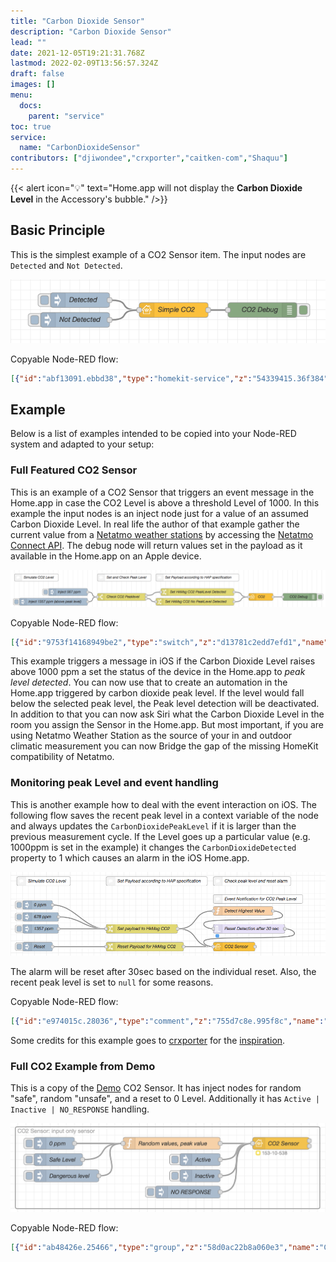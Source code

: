 ```yaml
---
title: "Carbon Dioxide Sensor"
description: "Carbon Dioxide Sensor"
lead: ""
date: 2021-12-05T19:21:31.768Z
lastmod: 2022-02-09T13:56:57.324Z
draft: false
images: []
menu:
  docs:
    parent: "service"
toc: true
service:
  name: "CarbonDioxideSensor"
contributors: ["djiwondee","crxporter","caitken-com","Shaquu"]
---
```


{{< alert icon="💡" text="Home.app will not display the <strong>Carbon Dioxide Level</strong> in the Accessory's bubble." />}}

## Basic Principle

This is the simplest example of a CO2 Sensor item. The input nodes are `Detected` and `Not Detected`.

![Basic Principle](CO2_basic_principle.png)

Copyable Node-RED flow:

```json
[{"id":"abf13091.ebbd38","type":"homekit-service","z":"54339415.36f384","bridge":"b070e578.4eca1","name":"Simple CO2","serviceName":"CarbonDioxideSensor","topic":"","manufacturer":"Default Manufacturer","model":"Default Model","serialNo":"Default Serial Number","characteristicProperties":"{}","x":870,"y":380,"wires":[["e1bd6875.39b18"]]},{"id":"e1bd6875.39b18","type":"debug","z":"54339415.36f384","name":"CO2 Debug","active":true,"tosidebar":true,"console":false,"tostatus":false,"complete":"payload","x":1050,"y":380,"wires":[]},{"id":"46f9e422.63a86c","type":"inject","z":"54339415.36f384","name":"Detected","topic":"","payload":"{\"CarbonDioxideDetected\":1}","payloadType":"json","repeat":"","crontab":"","once":false,"onceDelay":0.1,"x":680,"y":360,"wires":[["abf13091.ebbd38"]]},{"id":"ea1120d0.634c88","type":"inject","z":"54339415.36f384","name":"Not Detected","topic":"","payload":"{\"CarbonDioxideDetected\":0}","payloadType":"json","repeat":"","crontab":"","once":false,"onceDelay":0.1,"x":670,"y":400,"wires":[["abf13091.ebbd38"]]},{"id":"b070e578.4eca1","type":"homekit-bridge","z":"","bridgeName":"Node-Red-Homekit-Bridge","pinCode":"270-21-969","port":"34567","allowInsecureRequest":false,"manufacturer":"Default Manufacturer","model":"Default Model","serialNo":"Default Serial Number"}]
```

## Example

Below is a list of examples intended to be copied into your Node-RED system and adapted to your setup:

### Full Featured CO2 Sensor

This is an example of a CO2 Sensor that triggers an event message in the Home.app in case the CO2 Level is above a threshold Level of 1000.
In this example the input nodes is an inject node just for a value of an assumed Carbon Dioxide Level. In real life the author of that example gather the current value from a [Netatmo weather stations](https://www.netatmo.com/en-eu/weather?force_locale=en-eu) by accessing the [Netatmo Connect API](https://dev.netatmo.com/en-US/resources/technical/introduction). The debug node will return values set in the payload as it available in the Home.app on an Apple device.

![Full Example](CO2_full_example.png)

Copyable Node-RED flow:

```json
[{"id":"9753f14168949be2","type":"switch","z":"d13781c2edd7efd1","name":"Check CO2 Peaklevel","property":"payload","propertyType":"msg","rules":[{"t":"gt","v":"1000","vt":"str"},{"t":"else"}],"checkall":"true","repair":false,"outputs":2,"x":480,"y":520,"wires":[["92bfc0d7d2d54d0e"],["6ee0215b3c7e8743"]]},{"id":"92bfc0d7d2d54d0e","type":"change","z":"d13781c2edd7efd1","name":"Set HkMsg CO2 PeakLevel Detected","rules":[{"t":"move","p":"payload","pt":"msg","to":"payload.CarbonDioxideLevel","tot":"msg"},{"t":"set","p":"payload.CarbonDioxidePeakLevel","pt":"msg","to":"payload.CarbonDioxideLevel","tot":"msg"},{"t":"set","p":"payload.CarbonDioxideDetected","pt":"msg","to":"1","tot":"num"},{"t":"set","p":"payload.StatusActive","pt":"msg","to":"true","tot":"bool"}],"action":"","property":"","from":"","to":"","reg":false,"x":790,"y":500,"wires":[["7bbcbe8c1a25d4df"]]},{"id":"6ee0215b3c7e8743","type":"change","z":"d13781c2edd7efd1","name":"Set HkMsg CO2 No PeakLevel Detected","rules":[{"t":"move","p":"payload","pt":"msg","to":"payload.CarbonDioxideLevel","tot":"msg"},{"t":"set","p":"payload.CarbonDioxidePeakLevel","pt":"msg","to":"payload.CarbonDioxideLevel","tot":"msg"},{"t":"set","p":"payload.CarbonDioxideDetected","pt":"msg","to":"0","tot":"num"},{"t":"set","p":"payload.StatusActive","pt":"msg","to":"true","tot":"bool"}],"action":"","property":"","from":"","to":"","reg":false,"x":780,"y":540,"wires":[["7bbcbe8c1a25d4df"]]},{"id":"e79fda3842fe456f","type":"debug","z":"d13781c2edd7efd1","name":"CO2 Debug","active":true,"tosidebar":true,"console":false,"tostatus":false,"complete":"payload","x":1210,"y":520,"wires":[]},{"id":"68e5c6f16ac5e512","type":"inject","z":"d13781c2edd7efd1","name":"Inject 567 ppm","props":[{"p":"payload","v":"567","vt":"num"},{"p":"topic","v":"","vt":"str"}],"repeat":"","crontab":"","once":false,"onceDelay":0.1,"topic":"","payload":"567","payloadType":"num","x":260,"y":500,"wires":[["9753f14168949be2"]]},{"id":"72681c56064f6f9e","type":"inject","z":"d13781c2edd7efd1","name":"Inject 1357 ppm (above peak level)","props":[{"p":"payload","v":"1357","vt":"num"},{"p":"topic","v":"","vt":"str"}],"repeat":"","crontab":"","once":false,"onceDelay":0.1,"topic":"","payload":"1357","payloadType":"num","x":200,"y":540,"wires":[["9753f14168949be2"]]},{"id":"7bbcbe8c1a25d4df","type":"homekit-service","z":"d13781c2edd7efd1","bridge":"25f17d6406cfacdd","name":"CO2","serviceName":"CarbonDioxideSensor","topic":"","manufacturer":"Default Manufacturer","model":"Default Model","serialNo":"Default Serial Number","characteristicProperties":"{\n    \"StatusActive\" : true,\n    \"CarbonDioxideLevel\" : 0,\n    \"CarbonDioxidePeakLevel\" : 1000,\n    \"CarbonDioxideDetected\" : 0\n}","outputs":2,"x":1050,"y":520,"wires":[["e79fda3842fe456f"],[]]},{"id":"cc376b99a75e5dcb","type":"comment","z":"d13781c2edd7efd1","name":"Simulate CO2 Level","info":"","x":130,"y":440,"wires":[]},{"id":"e64b903b3f084112","type":"comment","z":"d13781c2edd7efd1","name":"Set and Check Peak Level","info":"","x":490,"y":440,"wires":[]},{"id":"fe1eafa00b02eb32","type":"comment","z":"d13781c2edd7efd1","name":"Set Payload according to HAP specification","info":"","x":790,"y":440,"wires":[]},{"id":"25f17d6406cfacdd","type":"homekit-bridge","bridgeName":"Node-Red-Homekit-Bridge","pinCode":"270-21-969","port":"34567","allowInsecureRequest":false,"manufacturer":"Default Manufacturer","model":"Default Model","serialNo":"Default Serial Number"}]
```

This example triggers a message in iOS if the Carbon Dioxide Level raises above 1000 ppm a set the status of the device in the Home.app to _peak level detected_. You can now use that to create an automation in the Home.app triggered by carbon dioxide peak level. If the level would fall below the selected peak level, the Peak level detection will be deactivated. In addition to that you can now ask Siri what the Carbon Dioxide Level in the room you assign the Sensor in the Home.app. But most important, if you are using Netatmo Weather Station as the source of your in and outdoor climatic measurement you can now Bridge the gap of the missing HomeKit compatibility of Netatmo.

### Monitoring peak Level and event handling

This is another example how to deal with the event interaction on iOS. The following flow saves the recent peak level in a context variable of the node and always updates the `CarbonDioxidePeakLevel` if it is larger than the previous measurement cycle.
If the Level goes up a particular value (e.g. 1000ppm is set in the example) it changes the `CarbonDioxideDetected` property to 1 which causes an alarm in the iOS Home.app.

![CO2 Monitoring](CO2_monitoring.png)

The alarm will be reset after 30sec based on the individual reset. Also, the recent peak level is set to `null` for some reasons.

Copyable Node-RED flow:

```json
[{"id":"e974015c.28036","type":"comment","z":"755d7c8e.995f8c","name":"Simulate CO2 Level","info":"","x":130,"y":820,"wires":[]},{"id":"2bf9335e.50b4a4","type":"comment","z":"755d7c8e.995f8c","name":"Check peak level and reset alarm","info":"","x":830,"y":820,"wires":[]},{"id":"d9d67e9b.e3bdd8","type":"comment","z":"755d7c8e.995f8c","name":"Set Payload according to HAP specification","info":"","x":510,"y":820,"wires":[]},{"id":"83ebb81b.259b28","type":"comment","z":"755d7c8e.995f8c","name":"Event Notification for CO2 Peak Level","info":"","x":850,"y":880,"wires":[]},{"id":"2c7015be.019e32","type":"homekit-service","z":"755d7c8e.995f8c","bridge":"890aedc6.d0b418","name":"CO2 Sensor","serviceName":"CarbonDioxideSensor","topic":"","manufacturer":"Default Manufacturer","model":"Default Model","serialNo":"Default Serial Number","characteristicProperties":"{\n    \"CarbonDioxideLevel\" : 0,\n    \"CarbonDioxidePeakLevel\": 1000,\n    \"CarbonDioxideDetected\" : 0,\n    \"StatusActive\" : true\n}","x":770,"y":1040,"wires":[[]]},{"id":"3022ebf7.8a551c","type":"function","z":"755d7c8e.995f8c","name":"Detect Highest Value","func":"var currentCo2PeakLevel = context.get('lastCo2PeakLevel') || 0;\n\nvar newMsg = {};\nnewMsg.payload = {\n    \"CarbonDioxidePeakLevel\" : currentCo2PeakLevel,\n    \"CarbonDioxideDetected\" : 0\n};\n\n// Check new Peak-Level\nif (msg.payload.CarbonDioxideLevel > currentCo2PeakLevel) {\n    context.set('lastCo2PeakLevel', newMsg.payload.CarbonDioxideLevel);\n    newMsg.payload.CarbonDioxidePeakLevel = msg.payload.CarbonDioxideLevel;\n}\n\n// Check Peak in critical level\nif (msg.payload.CarbonDioxideLevel >= 1000) {\n    newMsg.payload.CarbonDioxideDetected = 1;\n} \n\nreturn newMsg;","outputs":1,"noerr":0,"x":800,"y":920,"wires":[["c5c3ed3e.6b786"]]},{"id":"ad3b0eb7.5f9ba","type":"change","z":"755d7c8e.995f8c","name":"Reset Payload for HkMsg CO2","rules":[{"t":"set","p":"payload","pt":"msg","to":"{\"CarbonDioxidePeakLevel\":null,\"CarbonDioxideDetected\":0}","tot":"json"}],"action":"","property":"","from":"","to":"","reg":false,"x":470,"y":1040,"wires":[["2c7015be.019e32"]]},{"id":"103a2552.ac770b","type":"change","z":"755d7c8e.995f8c","name":"Set payload to HkMsg CO2","rules":[{"t":"move","p":"payload","pt":"msg","to":"payload.CarbonDioxideLevel","tot":"msg"},{"t":"set","p":"payload.StatusActive","pt":"msg","to":"true","tot":"bool"}],"action":"","property":"","from":"","to":"","reg":false,"x":460,"y":980,"wires":[["2c7015be.019e32","3022ebf7.8a551c"]]},{"id":"c5c3ed3e.6b786","type":"trigger","z":"755d7c8e.995f8c","op1":"","op2":"{\"CarbonDioxideDetected\" : 0}","op1type":"pay","op2type":"json","duration":"30","extend":false,"units":"s","reset":"","bytopic":"all","name":"Reset Detection after 30 sec","x":820,"y":980,"wires":[["2c7015be.019e32"]]},{"id":"d76e543e.1085e","type":"inject","z":"755d7c8e.995f8c","name":"Reset","topic":"","payload":"true","payloadType":"bool","repeat":"","crontab":"","once":false,"onceDelay":0.1,"x":110,"y":1040,"wires":[["ad3b0eb7.5f9ba"]]},{"id":"94a11c82.273ca8","type":"inject","z":"755d7c8e.995f8c","name":"0 ppm","topic":"","payload":"0","payloadType":"num","repeat":"","crontab":"","once":false,"onceDelay":0.1,"x":110,"y":900,"wires":[["103a2552.ac770b"]]},{"id":"9e4aeb3f.0bc4e","type":"inject","z":"755d7c8e.995f8c","name":"678 ppm","topic":"","payload":"678","payloadType":"num","repeat":"","crontab":"","once":false,"onceDelay":0.1,"x":120,"y":940,"wires":[["103a2552.ac770b"]]},{"id":"3ccbca9e.00895e","type":"inject","z":"755d7c8e.995f8c","name":"1357 ppm","topic":"","payload":"1357","payloadType":"num","repeat":"","crontab":"","once":false,"onceDelay":0.1,"x":120,"y":980,"wires":[["103a2552.ac770b"]]},{"id":"890aedc6.d0b418","type":"homekit-bridge","z":"","bridgeName":"Node-Red-HAP-Bridge-02","pinCode":"222-22-222","port":"","allowInsecureRequest":false,"manufacturer":"Default Manufacturer","model":"Default Model","serialNo":"Default Serial Number"}]
```

Some credits for this example goes to [crxporter](https://github.com/crxporter) for the [inspiration]( https://github.com/NRCHKB/node-red-contrib-homekit-bridged/issues/50#issuecomment-470117208).

### Full CO2 Example from Demo

This is a copy of the [Demo](https://nrchkb.github.io/wiki/examples/demo-setup/) CO2 Sensor. It has inject nodes for random "safe", random "unsafe", and a reset to 0 Level. Additionally it has `Active | Inactive | NO_RESPONSE` handling.

![CO2_demo](CO2_demo.png)

Copyable Node-RED flow:

```json
[{"id":"ab48426e.25466","type":"group","z":"58d0ac22b8a060e3","name":"CO2 Sensor: input only sensor","style":{"stroke":"#999999","fill":"none","label":true,"label-position":"nw","color":"#a4a4a4"},"nodes":["88892b4.8a61bd8","3611c654.8a42f2","62cafcb0.8ade9c","a0171cdb.f209b","6f7de764.a6a688","8758b463.afb0f","69e8161b.74b7a","40010b09.c73cdc"],"x":134,"y":819,"w":752,"h":202,"info":"# CO2 Sensor\n\nThere are three inputs to this example, one for each level of Carbon Dioxide in the air. Options are:\n\n**0 ppm:** this will assume no CO2 <br/>\n**Safe level:** this will assume a level between 1 and 999 ppm, inclusive <br/>\n**Dangerous level:** this will assume a level between 1,000 and 100,000, inclusive; this will also trigger an alert"},{"id":"88892b4.8a61bd8","type":"homekit-service","z":"58d0ac22b8a060e3","g":"ab48426e.25466","isParent":true,"hostType":"0","bridge":"409001a1.3e7a78","accessoryId":"","parentService":"","name":"CO2 Sensor","serviceName":"CarbonDioxideSensor","topic":"","filter":false,"manufacturer":"Default Manufacturer","model":"Carbon","serialNo":"Default Serial Number","firmwareRev":"22","hardwareRev":"11","softwareRev":"","cameraConfigVideoProcessor":"","cameraConfigSource":"","cameraConfigStillImageSource":"","cameraConfigMaxStreams":"","cameraConfigMaxWidth":"","cameraConfigMaxHeight":"","cameraConfigMaxFPS":"","cameraConfigMaxBitrate":"","cameraConfigVideoCodec":"","cameraConfigAudioCodec":"","cameraConfigAudio":false,"cameraConfigPacketSize":"","cameraConfigVerticalFlip":false,"cameraConfigHorizontalFlip":false,"cameraConfigMapVideo":"","cameraConfigMapAudio":"","cameraConfigVideoFilter":"","cameraConfigAdditionalCommandLine":"","cameraConfigDebug":false,"cameraConfigSnapshotOutput":"disabled","cameraConfigInterfaceName":"","characteristicProperties":"{    \"CarbonDioxideLevel\" : true,    \"CarbonDioxidePeakLevel\": true,    \"StatusActive\" : true}","waitForSetupMsg":false,"outputs":2,"x":790,"y":860,"wires":[[],[]]},{"id":"3611c654.8a42f2","type":"function","z":"58d0ac22b8a060e3","g":"ab48426e.25466","name":"Random values, peak value","func":"// Reset all values to 0 if 0ppm input\nif(msg.payload === 0){\n    context.set('lastPeak',0);\n    newMsg = {\n        payload: {\n            \"CarbonDioxideLevel\":0,\n            \"CarbonDioxidePeakLevel\":0,\n            \"CarbonDioxideDetected\":0\n        }\n    };\n    return newMsg;\n}\n\n// Initialize vars\nvar CurrentLevel = 0;\nvar lastPeak = context.get('lastPeak');\n\n// Set random safe or dangerous levels\nif(msg.payload === \"Safe\"){\n    CurrentLevel = Math.floor(Math.random() * (999 - 1 + 1) + 1);\n}\nif(msg.payload === \"Danger\"){\n    CurrentLevel = Math.floor(Math.random() * (100000 - 1000 + 1) + 1000);\n}\n\n// Formulate output message\nvar newMsg = {\n    payload: {\n        \"CarbonDioxideLevel\" : CurrentLevel,\n        \"CarbonDioxideDetected\" : 0\n    }\n};\n\n// Set new peak level\nif(CurrentLevel > lastPeak){\n    lastPeak = CurrentLevel;\n    context.set('lastPeak',CurrentLevel);\n    newMsg.payload.CarbonDioxidePeakLevel = CurrentLevel;\n}\n\n// Set warning if dangerous\nif (CurrentLevel >= 1000) {\n    newMsg.payload.CarbonDioxideDetected = 1;\n} \n\nreturn newMsg;","outputs":1,"noerr":0,"initialize":"// Code added here will be run once\n// whenever the node is deployed.\ncontext.set('lastPeak',0);\n","finalize":"","x":520,"y":860,"wires":[["88892b4.8a61bd8"]]},{"id":"62cafcb0.8ade9c","type":"inject","z":"58d0ac22b8a060e3","g":"ab48426e.25466","name":"Active","repeat":"","crontab":"","once":false,"onceDelay":0.1,"topic":"","payload":"{\"StatusActive\":true}","payloadType":"json","x":590,"y":900,"wires":[["88892b4.8a61bd8"]]},{"id":"a0171cdb.f209b","type":"inject","z":"58d0ac22b8a060e3","g":"ab48426e.25466","name":"Inactive","repeat":"","crontab":"","once":false,"onceDelay":0.1,"topic":"","payload":"{\"StatusActive\":false}","payloadType":"json","x":590,"y":940,"wires":[["88892b4.8a61bd8"]]},{"id":"6f7de764.a6a688","type":"inject","z":"58d0ac22b8a060e3","g":"ab48426e.25466","name":"NO RESPONSE","repeat":"","crontab":"","once":false,"onceDelay":0.1,"topic":"","payload":"{\"CarbonDioxideLevel\":\"NO_RESPONSE\"}","payloadType":"json","x":560,"y":980,"wires":[["88892b4.8a61bd8"]]},{"id":"8758b463.afb0f","type":"inject","z":"58d0ac22b8a060e3","g":"ab48426e.25466","name":"0 ppm","props":[{"p":"payload"}],"repeat":"","crontab":"","once":false,"onceDelay":0.1,"topic":"","payload":"0","payloadType":"num","x":230,"y":860,"wires":[["3611c654.8a42f2"]]},{"id":"69e8161b.74b7a","type":"inject","z":"58d0ac22b8a060e3","g":"ab48426e.25466","name":"Safe Level","props":[{"p":"payload"}],"repeat":"","crontab":"","once":false,"onceDelay":0.1,"topic":"","payload":"Safe","payloadType":"str","x":240,"y":900,"wires":[["3611c654.8a42f2"]]},{"id":"40010b09.c73cdc","type":"inject","z":"58d0ac22b8a060e3","g":"ab48426e.25466","name":"Dangerous level","props":[{"p":"payload"}],"repeat":"","crontab":"","once":false,"onceDelay":0.1,"topic":"","payload":"Danger","payloadType":"str","x":260,"y":940,"wires":[["3611c654.8a42f2"]]},{"id":"409001a1.3e7a78","type":"homekit-bridge","bridgeName":"Demo 1","pinCode":"153-10-538","port":"","allowInsecureRequest":false,"manufacturer":"NRCHKB","model":"Demo","serialNo":"1.1.2","customMdnsConfig":false,"mdnsMulticast":true,"mdnsInterface":"","mdnsPort":"","mdnsIp":"","mdnsTtl":"","mdnsLoopback":true,"mdnsReuseAddr":true,"allowMessagePassthrough":true}]
```
